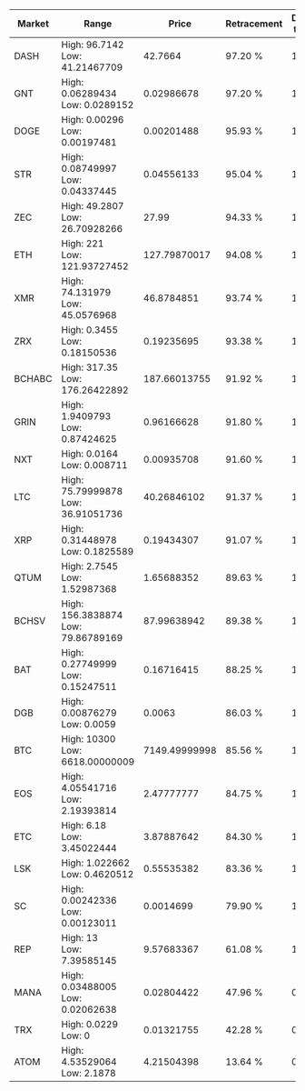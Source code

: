 | Market | Range | Price| Retracement | Doubles to 50% |
| --- | --- | --- | --- | --- |
| DASH | High: 96.7142<br />Low: 41.21467709 | 42.7664 | 97.20 % | 1.61 |
| GNT | High: 0.06289434<br />Low: 0.0289152 | 0.02986678 | 97.20 % | 1.54 |
| DOGE | High: 0.00296<br />Low: 0.00197481 | 0.00201488 | 95.93 % | 1.22 |
| STR | High: 0.08749997<br />Low: 0.04337445 | 0.04556133 | 95.04 % | 1.44 |
| ZEC | High: 49.2807<br />Low: 26.70928266 | 27.99 | 94.33 % | 1.36 |
| ETH | High: 221<br />Low: 121.93727452 | 127.79870017 | 94.08 % | 1.34 |
| XMR | High: 74.131979<br />Low: 45.0576968 | 46.8784851 | 93.74 % | 1.27 |
| ZRX | High: 0.3455<br />Low: 0.18150536 | 0.19235695 | 93.38 % | 1.37 |
| BCHABC | High: 317.35<br />Low: 176.26422892 | 187.66013755 | 91.92 % | 1.32 |
| GRIN | High: 1.9409793<br />Low: 0.87424625 | 0.96166628 | 91.80 % | 1.46 |
| NXT | High: 0.0164<br />Low: 0.008711 | 0.00935708 | 91.60 % | 1.34 |
| LTC | High: 75.79999878<br />Low: 36.91051736 | 40.26846102 | 91.37 % | 1.40 |
| XRP | High: 0.31448978<br />Low: 0.1825589 | 0.19434307 | 91.07 % | 1.28 |
| QTUM | High: 2.7545<br />Low: 1.52987368 | 1.65688352 | 89.63 % | 1.29 |
| BCHSV | High: 156.3838874<br />Low: 79.86789169 | 87.99638942 | 89.38 % | 1.34 |
| BAT | High: 0.27749999<br />Low: 0.15247511 | 0.16716415 | 88.25 % | 1.29 |
| DGB | High: 0.00876279<br />Low: 0.0059 | 0.0063 | 86.03 % | 1.16 |
| BTC | High: 10300<br />Low: 6618.00000009 | 7149.49999998 | 85.56 % | 1.18 |
| EOS | High: 4.05541716<br />Low: 2.19393814 | 2.47777777 | 84.75 % | 1.26 |
| ETC | High: 6.18<br />Low: 3.45022444 | 3.87887642 | 84.30 % | 1.24 |
| LSK | High: 1.022662<br />Low: 0.4620512 | 0.55535382 | 83.36 % | 1.34 |
| SC | High: 0.00242336<br />Low: 0.00123011 | 0.0014699 | 79.90 % | 1.24 |
| REP | High: 13<br />Low: 7.39585145 | 9.57683367 | 61.08 % | 1.06 |
| MANA | High: 0.03488005<br />Low: 0.02062638 | 0.02804422 | 47.96 % | 0.00 |
| TRX | High: 0.0229<br />Low: 0 | 0.01321755 | 42.28 % | 0.00 |
| ATOM | High: 4.53529064<br />Low: 2.1878 | 4.21504398 | 13.64 % | 0.00 |
